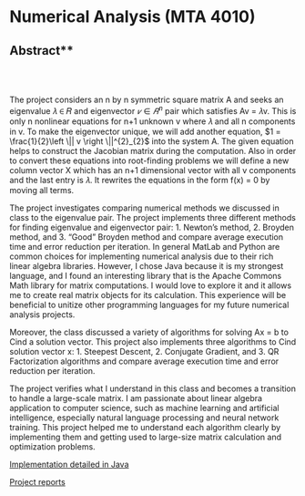 # Numerical Analysis (MTA 4010)
## Abstract**  
<br><br>

  The project considers an n by n symmetric square matrix A and seeks an eigenvalue 𝜆 ∈ 𝑅 and eigenvector $𝑣 ∈ 𝑅^{n}$ pair which satisfies Av = 𝜆v. This is only n nonlinear equations for n+1 unknown v where 𝜆 and all n components in v. To make the eigenvector unique, we will
add another equation, $1 = \frac{1}{2}\left \|| v \right \||^{2}_{2}$
into the system A. The given equation helps to construct the Jacobian matrix during the computation. Also in order to convert these equations into root-finding problems we will define a new column vector X which has an n+1 dimensional vector with all v components and the last entry is 𝜆. It rewrites the equations in the form f(x) = 0 by moving all terms.

  The project investigates comparing numerical methods we discussed in class to the eigenvalue pair. The project implements three different methods for finding eigenvalue and eigenvector pair: 1. Newton’s method, 2. Broyden method, and 3. “Good” Broyden method and compare average execution time and error reduction per iteration. In general MatLab and Python are common choices for implementing numerical analysis due to their rich linear algebra libraries. However, I chose Java because it is my strongest language, and I found an interesting library that is the Apache Commons Math library for matrix computations. I would love to explore it and it allows me to create real matrix objects for its calculation. This experience will be beneficial to unitize other programming languages for my future numerical analysis projects.

Moreover, the class discussed a variety of algorithms for solving Ax = b to Cind a solution vector. This project also implements three algorithms to Cind solution vector x: 1. Steepest Descent, 2. Conjugate Gradient, and 3. QR Factorization algorithms and compare average execution time and error reduction per iteration.

The project verifies what I understand in this class and becomes a transition to handle a large-scale matrix. I am passionate about linear algebra application to computer science, such as machine learning and artificial intelligence, especially natural language processing and neural network training. This project helped me to understand each algorithm clearly by implementing them and getting used to large-size matrix calculation and optimization problems.

[Implementation detailed in Java](https://github.com/keiakihito/PersonalProjects/tree/main/NumericalAnalysis/FinalProject/src)

[Project reports](https://github.com/keiakihito/PersonalProjects/blob/main/NumericalAnalysis/Dcumentation/FinalProjectReport.pdf)
